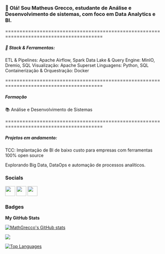<h3>👋 Olá! Sou Matheus Grecco, estudante de Análise e Desenvolvimento de sistemas, com foco em Data Analytics e BI. </h3>

========================================================================================
<h5>🔧 Stack & Ferramentas: </h5>

ETL & Pipelines: Apache Airflow, Spark
Data Lake & Query Engine: MinIO, Dremio, SQL
Visualização: Apache Superset
Linguagens: Python, SQL
Containerização & Orquestração: Docker

========================================================================================
<h5> Formação </h5>

📚 Análise e Desenvolvimento de Sistemas 

========================================================================================
<h5> Projetos em andamento: </h5>

TCC: Implantação de BI de baixo custo para empresas com ferramentas 100% open source

Explorando Big Data, DataOps e automação de processos analíticos.


### Socials

<p align="left"> <a href="https://www.github.com/MathGrecco" target="_blank" rel="noreferrer"><img src="https://raw.githubusercontent.com/danielcranney/readme-generator/main/public/icons/socials/github.svg" width="32" height="32" /></a> <a href="http://www.instagram.com/matheusgrecco__/" target="_blank" rel="noreferrer"><img src="https://raw.githubusercontent.com/danielcranney/readme-generator/main/public/icons/socials/instagram.svg" width="32" height="32" /></a> <a href="https://www.linkedin.com/in/matheusgreccoconcato/" target="_blank" rel="noreferrer"><img src="https://raw.githubusercontent.com/danielcranney/readme-generator/main/public/icons/socials/linkedin.svg" width="32" height="32" /></a></p>

### Badges

<b>My GitHub Stats</b>

<a href="http://www.github.com/MathGrecco"><img src="https://github-readme-stats.vercel.app/api?username=MathGrecco&show_icons=true&hide=&count_private=true&title_color=6366f1&text_color=ffffff&icon_color=64748b&bg_color=1c1917&hide_border=true&show_icons=true" alt="MathGrecco's GitHub stats" /></a>

<a href="http://www.github.com/MathGrecco"><img src="https://github-readme-streak-stats.herokuapp.com/?user=MathGrecco&stroke=ffffff&background=1c1917&ring=6366f1&fire=6366f1&currStreakNum=ffffff&currStreakLabel=6366f1&sideNums=ffffff&sideLabels=ffffff&dates=ffffff&hide_border=true" /></a>

<a href="https://github.com/MathGrecco" align="left"><img src="https://github-readme-stats.vercel.app/api/top-langs/?username=MathGrecco&langs_count=10&title_color=6366f1&text_color=ffffff&icon_color=64748b&bg_color=1c1917&hide_border=true&locale=en&custom_title=Top%20%Languages" alt="Top Languages" /></a>
